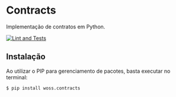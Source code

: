 # Contracts

Implementação de contratos em Python.

[![Lint and Tests](https://github.com/acwoss/woss-contracts/actions/workflows/app.yml/badge.svg)](https://github.com/acwoss/woss-contracts/actions/workflows/app.yml)

## Instalação

Ao utilizar o PIP para gerenciamento de pacotes, basta executar no terminal:

```
$ pip install woss.contracts
``` 